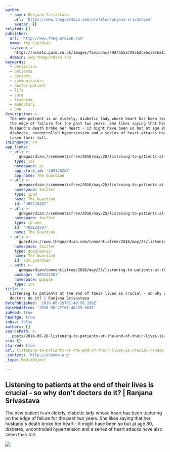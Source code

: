 ```yaml
---
author:
  - name: Ranjana Srivastava
    url: 'https://www.theguardian.com/profile/ranjana-srivastava'
    avatar: {}
related: []
publisher:
  url: 'http://www.theguardian.com'
  name: the Guardian
  favicon: >-
    https://assets.guim.co.uk/images/favicons/79d7ab5a729562cebca9c6a13c324f0e/32x32.ico
  domain: www.theguardian.com
keywords:
  - physicians
  - patients
  - doctors
  - communicators
  - doctor-patient
  - life
  - care
  - training
  - mandatory
  - one
description: >-
  The new patient is an elderly, diabetic lady whose heart has been teetering on
  the edge of failure for the past two years. She likes saying that her
  husband's death broke her heart - it might have been so but at age 80,
  diabetes, uncontrolled hypertension and a series of heart attacks have also
  taken their toll.
inLanguage: en
app_links:
  - url: >-
      gnmguardian://commentisfree/2016/may/25/listening-to-patients-at-the-end-of-their-lives-is-crucial-so-why-dont-doctors-do-it?contenttype=Article&source=applinks
    type: ios
    namespace: ai
    app_store_id: '409128287'
    app_name: The Guardian
  - url: >-
      gnmguardian://commentisfree/2016/may/25/listening-to-patients-at-the-end-of-their-lives-is-crucial-so-why-dont-doctors-do-it?contenttype=Article&source=twitter
    namespace: twitter
    type: ipad
    name: The Guardian
    id: '409128287'
  - url: >-
      gnmguardian://commentisfree/2016/may/25/listening-to-patients-at-the-end-of-their-lives-is-crucial-so-why-dont-doctors-do-it?contenttype=Article&source=twitter
    namespace: twitter
    type: iphone
    id: '409128287'
    name: The Guardian
  - url: >-
      guardian://www.theguardian.com/commentisfree/2016/may/25/listening-to-patients-at-the-end-of-their-lives-is-crucial-so-why-dont-doctors-do-it
    namespace: twitter
    type: googleplay
    name: The Guardian
    id: com.guardian
  - path: >-
      gnmguardian/commentisfree/2016/may/25/listening-to-patients-at-the-end-of-their-lives-is-crucial-so-why-dont-doctors-do-it?contenttype=Article&source=google
    package: '409128287'
    namespace: google
    type: ios
title: >-
  Listening to patients at the end of their lives is crucial - so why don't
  doctors do it? | Ranjana Srivastava
datePublished: '2016-08-25T01:40:58.199Z'
dateModified: '2016-08-25T01:40:55.584Z'
inFeed: true
hasPage: true
inNav: false
authors: []
sourcePath: >-
  _posts/2016-05-26-listening-to-patients-at-the-end-of-their-lives-is-crucial-.md
via: {}
starred: true
url: listening-to-patients-at-the-end-of-their-lives-is-crucial-/index.html
_context: 'http://schema.org'
_type: MediaObject

---
```

<article style=""><h1>Listening to patients at the end of their lives is crucial - so why don't doctors do it? | Ranjana Srivastava</h1><p>The new patient is an elderly, diabetic lady whose heart has been teetering on the edge of failure for the past two years. She likes saying that her husband's death broke her heart - it might have been so but at age 80, diabetes, uncontrolled hypertension and a series of heart attacks have also taken their toll.</p><img src="https://i.guim.co.uk/img/media/b805e77cd3fea033682a495cea93cb7a75cf7de8/0_167_5124_3076/5124.jpg?w=1200&amp;q=55&amp;auto=format&amp;usm=12&amp;fit=max&amp;s=4e8d31049c050c7258de02e20a84c438" /></article>